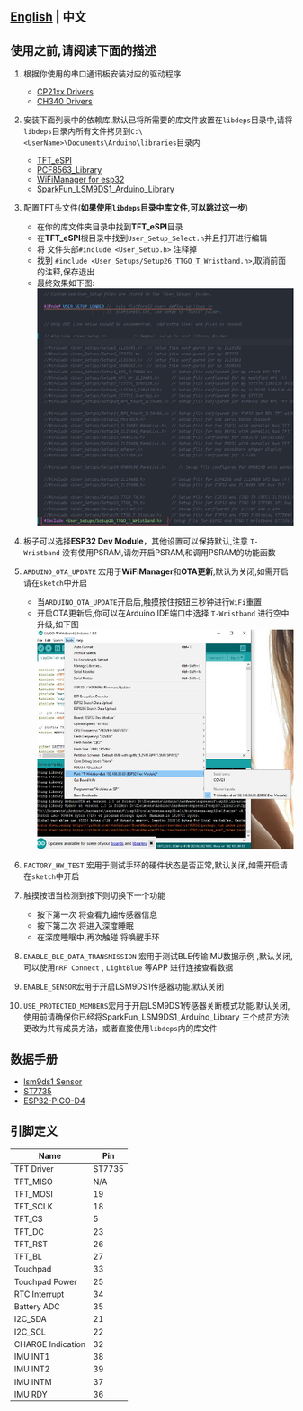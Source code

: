 ## **[English](../examples/T-Wristband-LSM9DS1/README.MD) | 中文**

## 使用之前,请阅读下面的描述

1. 根据你使用的串口通讯板安装对应的驱动程序
   - [CP21xx Drivers](https://www.silabs.com/products/development-tools/software/usb-to-uart-bridge-vcp-drivers)
   - [CH340 Drivers](http://www.wch-ic.com/search?q=ch340&t=downloads)

2. 安装下面列表中的依赖库,默认已将所需要的库文件放置在`libdeps`目录中,请将`libdeps`目录内所有文件拷贝到`C:\<UserName>\Documents\Arduino\libraries`目录内
   - [TFT_eSPI](https://github.com/Bodmer/TFT_eSPI)
   - [PCF8563_Library](https://github.com/lewisxhe/PCF8563_Library)
   - [WiFiManager for esp32](https://github.com/tzapu/WiFiManager)
   - [SparkFun_LSM9DS1_Arduino_Library](https://github.com/sparkfun/SparkFun_LSM9DS1_Arduino_Library)


3. 配置TFT头文件(**如果使用`libdeps`目录中库文件,可以跳过这一步**)
    - 在你的库文件夹目录中找到**TFT_eSPI**目录
    - 在**TFT_eSPI**根目录中找到`User_Setup_Select.h`并且打开进行编辑
    - 将 文件头部`#include <User_Setup.h>` 注释掉
    - 找到 `#include <User_Setups/Setup26_TTGO_T_Wristband.h>`,取消前面的注释,保存退出
    - 最终效果如下图:
        ![](../image/1.jpg)
4. 板子可以选择**ESP32 Dev Module**，其他设置可以保持默认,注意 `T-Wristband` 没有使用PSRAM,请勿开启PSRAM,和调用PSRAM的功能函数

5. `ARDUINO_OTA_UPDATE` 宏用于**WiFiManager**和**OTA更新**,默认为关闭,如需开启请在`sketch`中开启
    - 当`ARDUINO_OTA_UPDATE`开启后,触摸按住按钮三秒钟进行`WiFi`重置
    - 开启OTA更新后,你可以在Arduino IDE端口中选择 `T-Wristband` 进行空中升级,如下图
        ![](../image/2.jpg)

6. `FACTORY_HW_TEST` 宏用于测试手环的硬件状态是否正常,默认关闭,如需开启请在`sketch`中开启
7. 触摸按钮当检测到按下则切换下一个功能
    - 按下第一次 将查看九轴传感器信息
    - 按下第二次 将进入深度睡眠
    - 在深度睡眠中,再次触碰 将唤醒手环

8. `ENABLE_BLE_DATA_TRANSMISSION` 宏用于测试BLE传输IMU数据示例 ,默认关闭, 可以使用`nRF Connect` , `LightBlue` 等APP 进行连接查看数据


9. `ENABLE_SENSOR`宏用于开启LSM9DS1传感器功能.默认关闭

10. `USE_PROTECTED_MEMBERS`宏用于开启LSM9DS1传感器关断模式功能.默认关闭,使用前请确保你已经将SparkFun_LSM9DS1_Arduino_Library 三个成员方法更改为共有成员方法，或者直接使用`libdeps`内的库文件

## 数据手册
- [lsm9ds1 Sensor](https://www.st.com/resource/en/datasheet/lsm9ds1.pdf)
- [ST7735](http://www.displayfuture.com/Display/datasheet/controller/ST7735.pdf)
- [ESP32-PICO-D4](https://www.espressif.com/sites/default/files/documentation/esp32-pico-d4_datasheet_en.pdf)

## 引脚定义
| Name              | Pin    |
| ----------------- | ------ |
| TFT Driver        | ST7735 |
| TFT_MISO          | N/A    |
| TFT_MOSI          | 19     |
| TFT_SCLK          | 18     |
| TFT_CS            | 5      |
| TFT_DC            | 23     |
| TFT_RST           | 26     |
| TFT_BL            | 27     |
| Touchpad          | 33     |
| Touchpad Power    | 25     |
| RTC Interrupt     | 34     |
| Battery ADC       | 35     |
| I2C_SDA           | 21     |
| I2C_SCL           | 22     |
| CHARGE Indication | 32     |
| IMU INT1          | 38     |
| IMU INT2          | 39     |
| IMU INTM          | 37     |
| IMU RDY           | 36     |



